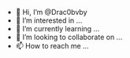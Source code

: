 - 👋 Hi, I’m @Drac0bvby
- 👀 I’m interested in ...
- 🌱 I’m currently learning ...
- 💞️ I’m looking to collaborate on ...
- 📫 How to reach me ...

<!---
Drac0bvby/Drac0bvby is a ✨ special ✨ repository because its `README.md` (this file) appears on your GitHub profile.
You can click the Preview link to take a look at your changes.
--->

